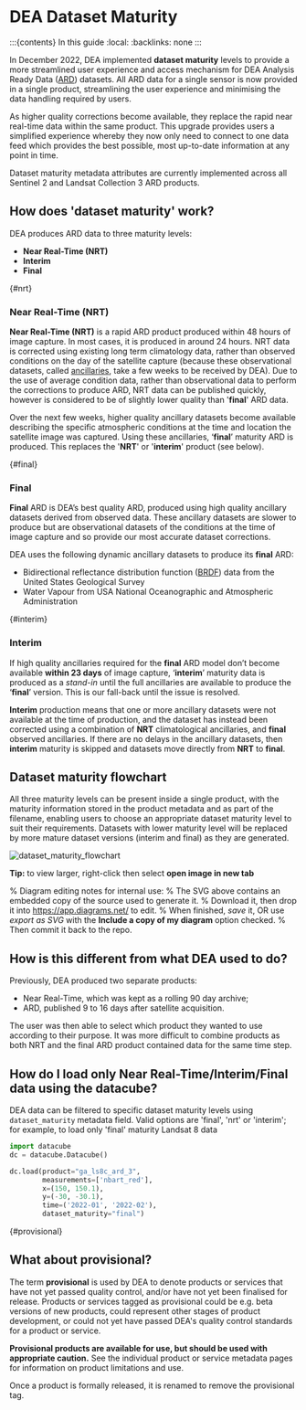 # DEA Dataset Maturity

:::{contents} In this guide
:local:
:backlinks: none
:::

In December 2022, DEA implemented **dataset maturity** levels to provide a more streamlined user 
experience and access mechanism for DEA Analysis Ready Data ([ARD](/guides/about/glossary/#ard)) datasets. All ARD data for a single sensor is now 
provided in a single product, streamlining the user experience and minimising the data handling required by users. 

As higher quality corrections become available, they replace the rapid near real-time data within the same product. 
This upgrade provides users a simplified experience whereby they now only need to connect to one data feed which 
provides the best possible, most up-to-date information at any point in time.

Dataset maturity metadata attributes are currently implemented across all Sentinel 2 and Landsat Collection 3 ARD products. 

## How does 'dataset maturity' work?

DEA produces ARD data to three maturity levels: 
* **Near Real-Time (NRT)**
* **Interim**
* **Final**

{#nrt}
### Near Real-Time (NRT)

**Near Real-Time (NRT)** is a rapid ARD product produced within 48 hours of image capture. In most cases, it is produced in around 24 hours. NRT 
data is corrected using existing long term climatology data, rather than observed conditions on the day of the 
satellite capture (because these observational datasets, called [ancillaries](/guides/about/glossary/#ancillary), take a few weeks to be received by DEA). Due to the use of average
condition data, rather than observational data to perform the corrections to produce ARD, NRT data can be published 
quickly, however is considered to be of slightly lower quality than '**final**' ARD data.

Over the next few weeks, higher quality ancillary datasets become available describing the specific 
atmospheric conditions at the time and location the satellite image was captured. Using these 
ancillaries, ‘**final**’ maturity ARD is produced. This replaces the '**NRT**' or '**interim**' product (see below).  

{#final}
### Final

**Final** ARD is DEA’s best quality ARD, produced using high quality ancillary datasets derived 
from observed data. These ancillary datasets are slower to produce but are observational 
datasets of the conditions at the time of image capture and so provide our most accurate dataset 
corrections. 

DEA uses the following dynamic ancillary datasets to produce its **final** ARD:
* Bidirectional reflectance distribution function ([BRDF](/guides/about/glossary/#brdf)) data from the United States Geological Survey 
* Water Vapour from USA National Oceanographic and Atmospheric Administration

{#interim}
### Interim

If high quality ancillaries required for the **final** ARD model don’t become available **within 23 days** of image capture,
‘**interim**’ maturity data is produced as a *stand-in* until the full ancillaries are available to produce the ‘**final**’ version.
This is our fall-back until the issue is resolved.

**Interim** production means that one or more ancillary datasets were not available at the time of production, and the dataset has 
instead been corrected using a combination of **NRT** climatological ancillaries, and **final** observed 
ancillaries. If there are no delays in the ancillary datasets, then **interim** maturity is skipped and 
datasets move directly from **NRT** to **final**.

## Dataset maturity flowchart

All three maturity levels can be present inside a single product, with the maturity information stored 
in the product metadata and as part of the filename, enabling users to choose an appropriate dataset 
maturity level to suit their requirements. Datasets with lower maturity level will be replaced by more 
mature dataset versions (interim and final) as they are generated. 

![dataset_maturity_flowchart](/_files/reference/dataset_maturity_flowchart.drawio.svg)

**Tip:** to view larger, right-click then select **open image in new tab**

% Diagram editing notes for internal use:
% The SVG above contains an embedded copy of the source used to generate it.
% Download it, then drop it into https://app.diagrams.net/ to edit. 
% When finished, *save* it, OR use *export as SVG* with the **Include a copy of my diagram** option checked.
% Then commit it back to the repo.

## How is this different from what DEA used to do? 

Previously, DEA produced two separate products: 

* Near Real-Time, which was kept as a rolling 90 day archive; 
* ARD, published 9 to 16 days after satellite acquisition. 

The user was then able to select which product they wanted to use according to their purpose. 
It was more difficult to combine products as both NRT and the final ARD product contained data 
for the same time step.  

## How do I load only Near Real-Time/Interim/Final data using the datacube? 

DEA data can be filtered to specific dataset maturity levels using `dataset_maturity` 
metadata field. Valid options are 'final', 'nrt' or 'interim'; for example, 
to load only 'final' maturity Landsat 8 data

```python
import datacube
dc = datacube.Datacube()

dc.load(product="ga_ls8c_ard_3",
        measurements=['nbart_red'],
        x=(150, 150.1),
        y=(-30, -30.1),
        time=('2022-01', '2022-02'),
        dataset_maturity="final")
```

{#provisional}
## What about provisional?

The term **provisional** is used by DEA to denote products or services that have not yet passed quality control, and/or
have not yet been finalised for release. Products or services tagged as provisional could be e.g. beta versions 
of new products, could represent other stages of product development, or could not yet have passed 
DEA's quality control standards for a product or service. 

**Provisional products are available for use, but should be used with appropriate caution.** See the individual product 
or service metadata pages for information on product limitations and use. 

Once a product is formally released, it is renamed to remove the provisional tag.  
